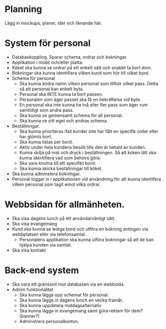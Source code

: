 # Planning
Lägg in mockups, planer, ider och liknande här.


# System för personal
* Databaskoppling. Sparar schema, ordrar och bokningar.
* Applikation i mobil och/eller platta.
* Köket ska kunna se ordrar på ett enkelt sätt och snabbt ta bort dom.
* Bokningar ska kunna identifiera vilken kund som hör till vilket bord.
* Schema för personal
    - Ska kunna ändra namn vilken personal som tillhör vilket pass. Detta så att personal kan enkelt byta.
    - Personal ska INTE kunna ta bort passen.
    - Personalen som äger passet ska få en bekräftelse vid byte.
    - En personal ska inte kunna ha två eller fler pass som äger rum samtidigt som andra pass.
    - Ska kunna se gemensamt schema för all personal.
    - Ska kunna se sitt eget och andras schema.
* Beställningar.
    - Ska kunna prioriteras ifall kunder inte har fått en specifik order eller har glömts bort.
    - Ska kunna listas per bord.
    - Aktiv under hela kundens besök tills den är betald av kunden.
    - Kunna skilja på mat och dryck i beställningen. Så att koken lätt ska kunna identifiera vad som behövs göra.
    - Ska vara knutna till ett specifikt bord.
    - Ska kunna skicka beställningar till köket.
* Ska kunna adminstera bokningar.
* Personal loggar in i applikationen vid användning för att kunna identifera vilken personal som tagit emot vilka ordrar.
# Webbsidan för allmänheten.
* Ska visa dagens lunch på ett användarvänligt sätt.
* Ska visa evangemang
* Kund ska kunna se lediga bord och utföra en bokning antingen via webbplatsen eller via telefonsamtal.
    - Personalens applikation ska kunna utföra bokningar så att de kan hjälpa kunden via samtal.
* Ska visa kontakt

  
# Back-end system
* Ska vara ett gränssnit mot databasen via en webbsida.
* Admin funktionalitet
  - Ska kunna lägga upp schemat för personal.
  - Ska kunna lägga in dagens lunch en vecka framåt.
  - Ska kunna uppdatera middagsalternativ
  - Ska kunna lägga in evangemang samt göra reklam för dem?(banner?)
  - Adminstrera personalkonton.
  
